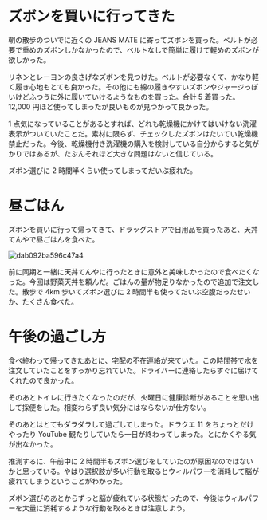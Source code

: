 # ズボンを買いに行ってきた
朝の散歩のついでに近くの JEANS MATE に寄ってズボンを買った。ベルトが必要で重めのズボンしかなかったので、ベルトなしで簡単に履けて軽めのズボンが欲しかった。

リネンとレーヨンの良さげなズボンを見つけた。ベルトが必要なくて、かなり軽く履き心地もとても良かった。その他にも綿の履きやすいズボンやジャージっぽいけどふつうに外に履いていけるようなものを買った。合計 5 着買った。12,000 円ほど使ってしまったが良いものが見つかって良かった。

1 点気になっていることがあるとすれば、どれも乾燥機にかけてはいけない洗濯表示がついていたことだ。素材に限らず、チェックしたズボンはたいてい乾燥機禁止だった。今後、乾燥機付き洗濯機の購入を検討している自分からすると気がかりではあるが、たぶんそれほど大きな問題はないと信じている。

ズボン選びに 2 時間半くらい使ってしまってだいぶ疲れた。

# 昼ごはん
ズボンを買いに行って帰ってきて、ドラッグストアで日用品を買ったあと、天丼てんやで昼ごはんを食べた。

![dab092ba596c47a4](/images/2019/08/dab092ba596c47a4.jpg)

前に同期と一緒に天丼てんやに行ったときに意外と美味しかったので食べたくなった。今回は野菜天丼を頼んだ。ごはんの量が物足りなかったので追加で注文した。散歩で 4km 歩いてズボン選びに 2 時間半も使ってだいぶ空腹だったせいか、たくさん食べた。

# 午後の過ごし方
食べ終わって帰ってきたあとに、宅配の不在連絡が来ていた。この時間帯で水を注文していたことをすっかり忘れていた。ドライバーに連絡したらすぐに届けてくれたので良かった。

そのあとトイレに行きたくなったのだが、火曜日に健康診断があることを思い出して採便をした。相変わらず良い気分にはならないが仕方ない。

そのあとはとてもダラダラして過ごしてしまった。ドラクエ 11 をちょっとだけやったり YouTube 観たりしていたら一日が終わってしまった。とにかくやる気が出なかった。

推測するに、午前中に 2 時間半もズボン選びをしていたのが原因なのではないかと思っている。やはり選択肢が多い行動を取るとウィルパワーを消耗して脳が疲れてしまうということがわかった。

ズボン選びのあとからずっと脳が疲れている状態だったので、今後はウィルパワーを大量に消耗するような行動を取るときは注意しよう。
